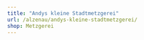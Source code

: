 ```yaml
---
title: "Andys kleine Stadtmetzgerei"
url: /alzenau/andys-kleine-stadtmetzgerei/
shop: Metzgerei
---
```

